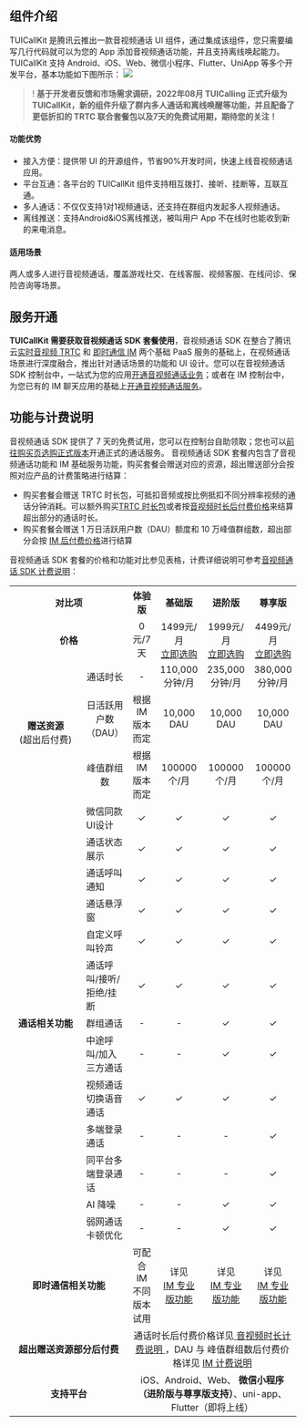 <style>
    .card-container {
        width: 380px;
        display: block;
        float: left;
        padding-left: 15px;
        padding-right: 15px;
        box-sizing: border-box;
    }

    .card {
        border-radius: 10px;
        padding-top: 10px;
        padding-left: 10px;
        padding-right: 10px;
        padding-bottom: 10px;
        margin-top: 30px;
        border: 1px solid #ebeef5;
        background-color: #fff;
        overflow: hidden;
        box-shadow: 0 2px 12px 0 rgb(0 0 0 / 10%);
        text-align: center;
    }

    .markdown-text-box img {
        box-shadow: none;
    }


    .titlename {
                color:#191919;
        position: relative;
        top: -2px;
                font-weight: bolder;
                font-size: larger;
    }

        @media (max-width: 768px){
                .card-container,
                .scene-card-container{
                        width: 100%;
                }
                .scene-card > div{
                        width: 100%!important;
                        margin-left: 0!important;
                }
                img {
        box-shadow: none;
    }
        }
</style>

## 组件介绍
TUICallKit 是腾讯云推出一款音视频通话 UI 组件，通过集成该组件，您只需要编写几行代码就可以为您的 App 添加音视频通话功能，并且支持离线唤起能力。TUICallKit 支持 Android、iOS、Web、微信小程序、Flutter、UniApp 等多个开发平台，基本功能如下图所示：
![](https://qcloudimg.tencent-cloud.cn/raw/08f914b45857743fd05dfaa28e2adb72.png)

>! **基于开发者反馈和市场需求调研，2022年08月 TUICalling 正式升级为 TUICallKit，新的组件升级了群内多人通话和离线唤醒等功能，并且配备了更低折扣的 TRTC 联合套餐包以及7天的免费试用期，期待您的关注！**

#### 功能优势
- 接入方便：提供带 UI 的开源组件，节省90%开发时间，快速上线音视频通话应用。
- 平台互通：各平台的 TUICallKit 组件支持相互拨打、接听、挂断等，互联互通。
- 多人通话：不仅仅支持1对1视频通话，还支持在群组内发起多人视频通话。
- 离线推送：支持Android&iOS离线推送，被叫用户 App 不在线时也能收到新的来电消息。

#### 适用场景
两人或多人进行音视频通话，覆盖游戏社交、在线客服、视频客服、在线问诊、保险咨询等场景。

## 服务开通

**TUICallKit 需要获取音视频通话 SDK 套餐使用**，音视频通话 SDK 在整合了腾讯云[实时音视频 TRTC](https://cloud.tencent.com/document/product/647/16788) 和 [即时通信 IM](https://cloud.tencent.com/document/product/269/1498) 两个基础 PaaS 服务的基础上，在视频通话场景进行深度融合，推出针对通话场景的功能和 UI 设计。您可以在音视频通话 SDK 控制台中，一站式为您的应用[开通音视频通话业务](https://cloud.tencent.com/document/product/1640/79983#a3c3d156-aa4d-46ba-a0d0-44237a79db8f)；或者在 IM 控制台中，为您已有的 IM 聊天应用的基础上[开通音视频通话服务](https://cloud.tencent.com/document/product/269/72445#.E6.AD.A5.E9.AA.A41.EF.BC.9A.E5.BC.80.E9.80.9A.E9.9F.B3.E8.A7.86.E9.A2.91.E6.9C.8D.E5.8A.A1)。

## 功能与计费说明

音视频通话 SDK 提供了 7 天的免费试用，您可以在控制台自助领取；您也可以[前往购买页选购正式版本](https://buy.cloud.tencent.com/vcube?type=call)开通正式的通话服务。
音视频通话 SDK 套餐内包含了音视频通话功能和 IM 基础服务功能，购买套餐会赠送对应的资源，超出赠送部分会按照对应产品的计费策略进行结算：

- 购买套餐会赠送 TRTC 时长包，可抵扣音频或按比例抵扣不同分辨率视频的通话分钟消耗。可以额外购买[TRTC 时长包](https://cloud.tencent.com/document/product/647/44247#year)或者按[音视频时长后付费价格](https://cloud.tencent.com/document/product/647/44248)来结算超出部分的通话时长。
- 购买套餐会赠送 1 万日活跃用户数（DAU）额度和 10 万峰值群组数，超出部分会按 [IM 后付费价格](https://cloud.tencent.com/document/product/269/11673#.E5.9F.BA.E7.A1.80.E6.9C.8D.E5.8A.A1.E8.B5.84.E8.B4.B9.3Ca-id.3D.22jc.22.3E.3C.2Fa.3E)进行结算

音视频通话 SDK 套餐的价格和功能对比参见表格，计费详细说明可参考[音视频通话 SDK 计费说明](https://cloud.tencent.com/document/product/1640/79968)：

<table>
  <tr>
    <th colspan="2" style="text-align:center"> 对比项 </th>
    <th style="text-align:center"> 体验版</th>
    <th style="text-align:center"> 基础版</th>
	  <th style="text-align:center"> 进阶版</th>
    <th style="text-align:center"> 尊享版</th>
  </tr>
	<tr>
    <td colspan="2" width="100px" style="text-align:center"> <b>价格</b> </td>
    <td style="text-align:center"> 0元/7天</td>
    <td style="text-align:center"> 1499元/月 <br /><a href="https://buy.cloud.tencent.com/vcube?type=call">立即选购</a></td>
	  <td style="text-align:center"> 1999元/月 <br /><a href="https://buy.cloud.tencent.com/vcube?type=call">立即选购</a></td>
    <td style="text-align:center"> 4499元/月 <br/><a href="https://buy.cloud.tencent.com/vcube?type=call">立即选购</a></td>
  </tr>
	<td rowspan='4' width='150px' style="text-align:center"> <b>赠送资源</b><br/>(超出后付费)</td>
	<tr>
    <td style="text-align:center"> 通话时长</td>
    <td style="text-align:center"> -</td>
	  <td style="text-align:center"> 110,000分钟/月 </td>
    <td style="text-align:center"> 235,000分钟/月 </td>
		<td style="text-align:center"> 380,000分钟/月 </td>
  </tr>
	<tr>
    <td style="text-align:center"> 日活跃用户数（DAU）</td>
    <td style="text-align:center"> 根据 IM 版本而定 </td>
	  <td style="text-align:center"> 10,000 DAU </td>
    <td style="text-align:center"> 10,000 DAU </td>
		<td style="text-align:center"> 10,000 DAU </td>
  </tr>
	<tr>
    <td style="text-align:center"> 峰值群组数 </td>
    <td style="text-align:center"> 根据 IM 版本而定 </td>
	  <td style="text-align:center"> 100000个/月 </td>
    <td style="text-align:center"> 100000个/月</td>
		<td style="text-align:center"> 100000个/月 </td>
  </tr>
	<td rowspan='14' style="text-align:center"> <b> 通话相关功能 </b> </td>
  </tr>
	  <td style="text-align:left">微信同款UI设计</td>
    <td style="text-align:center">&#10003;</td>
    <td style="text-align:center">&#10003;</td>
		<td style="text-align:center">&#10003;</td>
    <td style="text-align:center">&#10003;</td>
  </tr>
	<tr>
    <td style="text-align:left">通话状态展示</td>
    <td style="text-align:center">&#10003;</td>
    <td style="text-align:center">&#10003;</td>
		<td style="text-align:center">&#10003;</td>
    <td style="text-align:center">&#10003;</td>
  </tr>
	<tr>
    <td style="text-align:left">通话呼叫通知</td>
    <td style="text-align:center">&#10003;</td>
    <td style="text-align:center">&#10003;</td>
		<td style="text-align:center">&#10003;</td>
    <td style="text-align:center">&#10003;</td>
  </tr>
	<tr>
    <td style="text-align:left">通话悬浮窗</td>
    <td style="text-align:center">&#10003;</td>
    <td style="text-align:center">&#10003;</td>
		<td style="text-align:center">&#10003;</td>
    <td style="text-align:center">&#10003;</td>
  </tr>
	 <tr>
    <td style="text-align:left">自定义呼叫铃声</td>
    <td style="text-align:center">&#10003;</td>
    <td style="text-align:center">&#10003;</td>
		<td style="text-align:center">&#10003;</td>
    <td style="text-align:center">&#10003;</td>
  </tr>
	<tr>
    <td style="text-align:left">通话呼叫/接听/拒绝/挂断</td>
    <td style="text-align:center">&#10003;</td>
    <td style="text-align:center">&#10003;</td>
		<td style="text-align:center">&#10003;</td>
    <td style="text-align:center">&#10003;</td>
  </tr>
  <tr>
    <td style="text-align:left">群组通话</td>
    <td style="text-align:center">-</td>
    <td style="text-align:center">-</td>
		<td style="text-align:center">&#10003;</td>
    <td style="text-align:center">&#10003;</td>
  </tr>
  <tr>
    <td style="text-align:left">中途呼叫/加入三方通话</td>
    <td style="text-align:center">-</td>
    <td style="text-align:center">-</td>
		<td style="text-align:center">&#10003;</td>
    <td style="text-align:center">&#10003;</td>
  </tr>
  <tr>
    <td style="text-align:left">视频通话切换语音通话</td>
    <td style="text-align:center">&#10003;</td>
    <td style="text-align:center">&#10003;</td>
		<td style="text-align:center">&#10003;</td>
    <td style="text-align:center">&#10003;</td>
  </tr>
  <tr>
    <td style="text-align:left">多端登录通话</td>
    <td style="text-align:center">-</td>
    <td style="text-align:center">-</td>
		<td style="text-align:center">-</td>
    <td style="text-align:center">&#10003;</td>
  </tr>
  <tr>
    <td style="text-align:left">同平台多端登录通话</td>
    <td style="text-align:center">-</td>
    <td style="text-align:center">-</td>
		<td style="text-align:center">-</td>
    <td style="text-align:center">&#10003;</td>
  </tr>
  <tr>
    <td style="text-align:left"> AI 降噪 </td>
    <td style="text-align:center">-</td>
    <td style="text-align:center">-</td>
		<td style="text-align:center">&#10003;</td>
    <td style="text-align:center">&#10003;</td>
	<tr>
    <td style="text-align:left"> 弱网通话卡顿优化 </td>
    <td style="text-align:center">-</td>
    <td style="text-align:center">-</td>
		<td style="text-align:center">&#10003;</td>
    <td style="text-align:center">&#10003;</td>
   <tr>
	 <tr>
    <td colspan="2" width="100px" style="text-align:center"> <b>即时通信相关功能</b> </td>
    <td style="text-align:center"> 可配合</br> IM 不同版本试用 </td>
    <td style="text-align:center"> 详见 <br /><a href="https://cloud.tencent.com/document/product/269/11673#.E5.9F.BA.E7.A1.80.E6.9C.8D.E5.8A.A1.E8.AF.A6.E6.83.85"> IM 专业版功能 </a></td>
	  <td style="text-align:center"> 详见 <br /><a href="https://cloud.tencent.com/document/product/269/11673#.E5.9F.BA.E7.A1.80.E6.9C.8D.E5.8A.A1.E8.AF.A6.E6.83.85"> IM 专业版功能 </a> </td>
    <td style="text-align:center"> 详见 <br /><a href="https://cloud.tencent.com/document/product/269/11673#.E5.9F.BA.E7.A1.80.E6.9C.8D.E5.8A.A1.E8.AF.A6.E6.83.85"> IM 专业版功能 </a> </td>
  </tr>
	<tr>
    <td colspan="2" width="100px" style="text-align:center"> <b>超出赠送资源部分后付费</b> </td>
    <td  colspan="4"  style="text-align:center"> 通话时长后付费价格详见<a href="https://cloud.tencent.com/document/product/647/44248"> 音视频时长计费说明 </a>，DAU 与 峰值群组数后付费价格详见 <a  href="https://cloud.tencent.com/document/product/269/11673#.E5.9F.BA.E7.A1.80.E6.9C.8D.E5.8A.A1.E8.B5.84.E8.B4.B9.3Ca-id.3D.22jc.22.3E.3C.2Fa.3E"> IM 计费说明 </a></td>
  </tr>
	<tr>
    <td colspan="2" width="100px" style="text-align:center"> <b>支持平台</b> </td>
    <td  colspan="4"  style="text-align:center"> iOS、Android、Web、<b> 微信小程序（进阶版与尊享版支持）</b>、uni-app、Flutter（即将上线）  </a></td>
  </tr>
</table>